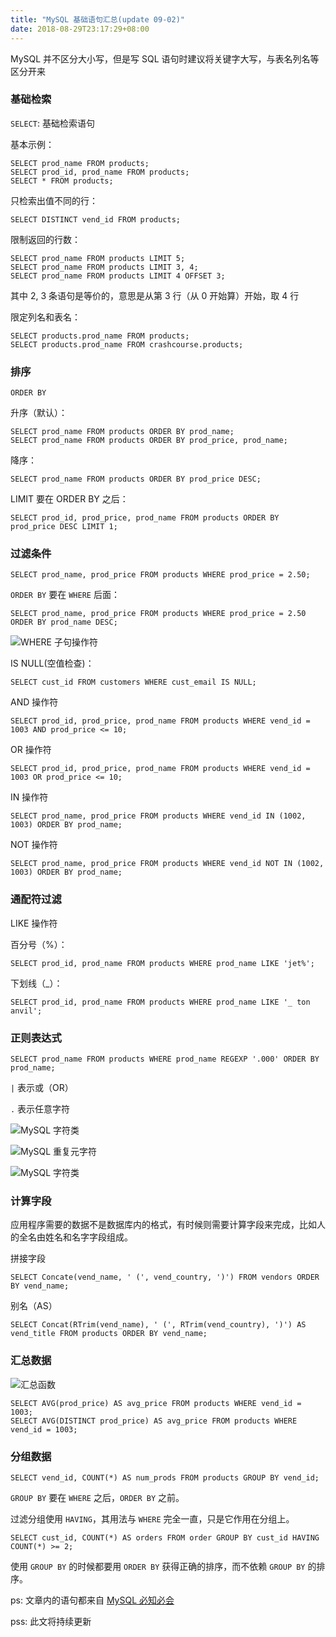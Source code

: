 ```yaml
---
title: "MySQL 基础语句汇总(update 09-02)"
date: 2018-08-29T23:17:29+08:00
---
```


MySQL 并不区分大小写，但是写 SQL
语句时建议将关键字大写，与表名列名等区分开来

### 基础检索

`SELECT`: 基础检索语句

基本示例：
```
SELECT prod_name FROM products;
SELECT prod_id, prod_name FROM products;
SELECT * FROM products;
```

只检索出值不同的行：
```
SELECT DISTINCT vend_id FROM products;
```

限制返回的行数：
```
SELECT prod_name FROM products LIMIT 5;
SELECT prod_name FROM products LIMIT 3, 4;
SELECT prod_name FROM products LIMIT 4 OFFSET 3;
```
其中 2, 3 条语句是等价的，意思是从第 3 行（从 0 开始算）开始，取 4 行

限定列名和表名：
```
SELECT products.prod_name FROM products;
SELECT products.prod_name FROM crashcourse.products;
```


### 排序
`ORDER BY`

升序（默认）：
```
SELECT prod_name FROM products ORDER BY prod_name;
SELECT prod_name FROM products ORDER BY prod_price, prod_name;
```

降序：
```
SELECT prod_name FROM products ORDER BY prod_price DESC;
```

LIMIT 要在 ORDER BY 之后：
```
SELECT prod_id, prod_price, prod_name FROM products ORDER BY prod_price DESC LIMIT 1;
```


### 过滤条件
```
SELECT prod_name, prod_price FROM products WHERE prod_price = 2.50;
```

`ORDER BY` 要在 `WHERE` 后面：
```
SELECT prod_name, prod_price FROM products WHERE prod_price = 2.50 ORDER BY prod_name DESC;
```
![WHERE 子句操作符](/images/where_ops.png)

IS NULL(空值检查)：
```
SELECT cust_id FROM customers WHERE cust_email IS NULL;
```

AND 操作符
```
SELECT prod_id, prod_price, prod_name FROM products WHERE vend_id = 1003 AND prod_price <= 10;
```

OR 操作符
```
SELECT prod_id, prod_price, prod_name FROM products WHERE vend_id = 1003 OR prod_price <= 10;
```

IN 操作符
```
SELECT prod_name, prod_price FROM products WHERE vend_id IN (1002, 1003) ORDER BY prod_name;
```

NOT 操作符
```
SELECT prod_name, prod_price FROM products WHERE vend_id NOT IN (1002, 1003) ORDER BY prod_name;
```

### 通配符过滤

LIKE 操作符

百分号（%）：
```
SELECT prod_id, prod_name FROM products WHERE prod_name LIKE 'jet%';
```

下划线（_）：
```
SELECT prod_id, prod_name FROM products WHERE prod_name LIKE '_ ton anvil';
```


### 正则表达式

```
SELECT prod_name FROM products WHERE prod_name REGEXP '.000' ORDER BY prod_name;
```

`|` 表示或（OR）

`.` 表示任意字符

![MySQL 字符类](/images/mysql_regexp_c.png)

![MySQL 重复元字符](/images/mysql_regexp_c2.png)

![MySQL 字符类](/images/mysql_regexp_c3.png)


### 计算字段

应用程序需要的数据不是数据库内的格式，有时候则需要计算字段来完成，比如人的全名由姓名和名字字段组成。

拼接字段
```
SELECT Concate(vend_name, ' (', vend_country, ')') FROM vendors ORDER BY vend_name;
```

别名（AS）
```
SELECT Concat(RTrim(vend_name), ' (', RTrim(vend_country), ')') AS vend_title FROM products ORDER BY vend_name;
```


### 汇总数据

![汇总函数](/images/mysql_aggregate_func.png)

```
SELECT AVG(prod_price) AS avg_price FROM products WHERE vend_id = 1003;
SELECT AVG(DISTINCT prod_price) AS avg_price FROM products WHERE vend_id = 1003;

```


### 分组数据
```
SELECT vend_id, COUNT(*) AS num_prods FROM products GROUP BY vend_id;
```

`GROUP BY` 要在 `WHERE` 之后，`ORDER BY` 之前。

过滤分组使用 `HAVING`，其用法与 `WHERE` 完全一直，只是它作用在分组上。
```
SELECT cust_id, COUNT(*) AS orders FROM order GROUP BY cust_id HAVING COUNT(*) >= 2;
```

使用 `GROUP BY` 的时候都要用 `ORDER BY` 获得正确的排序，而不依赖 `GROUP
BY` 的排序。


ps: 文章内的语句都来自 [MySQL 必知必会](https://book.douban.com/subject/3354490/)

pss: 此文将持续更新
